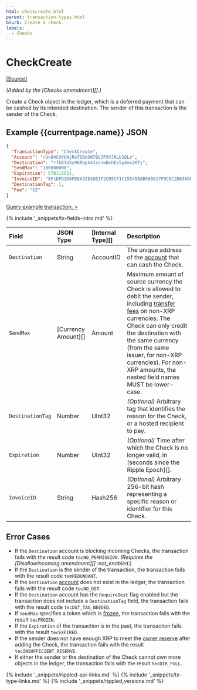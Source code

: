 ```yaml
---
html: checkcreate.html
parent: transaction-types.html
blurb: Create a check.
labels:
  - Checks
---
```


# CheckCreate
[[Source]](https://github.com/ripple/rippled/blob/master/src/ripple/app/tx/impl/CreateCheck.cpp "Source")

_(Added by the \[Checks amendment\]\[\].)_

Create a Check object in the ledger, which is a deferred payment that can be cashed by its intended destination. The sender of this transaction is the sender of the Check.

## Example {{currentpage.name}} JSON

```json
{
  "TransactionType": "CheckCreate",
  "Account": "rUn84CUYbNjRoTQ6mSW7BVJPSVJNLb1QLo",
  "Destination": "rfkE1aSy9G8Upk4JssnwBxhEv5p4mn2KTy",
  "SendMax": "100000000",
  "Expiration": 570113521,
  "InvoiceID": "6F1DFD1D0FE8A32E40E1F2C05CF1C15545BAB56B617F9C6C2D63A6B704BEF59B",
  "DestinationTag": 1,
  "Fee": "12"
}
```

[Query example transaction. >](websocket-api-tool.html?server=wss%3A%2F%2Fxrplcluster.com%2F&req=%7B%22id%22%3A%22example_CheckCreate%22%2C%22command%22%3A%22tx%22%2C%22transaction%22%3A%224E0AA11CBDD1760DE95B68DF2ABBE75C9698CEB548BEA9789053FCB3EBD444FB%22%2C%22binary%22%3Afalse%7D)

{% include '_snippets/tx-fields-intro.md' %}
<!--{# fix md highlighting_ #}-->

| Field            | JSON Type               | \[Internal Type\]\[\] | Description                                                                                                                                                                                                                                                                                                                       |
|:---------------- |:----------------------- |:--------------------- |:--------------------------------------------------------------------------------------------------------------------------------------------------------------------------------------------------------------------------------------------------------------------------------------------------------------------------------- |
| `Destination`    | String                  | AccountID             | The unique address of the [account](accounts.html) that can cash the Check.                                                                                                                                                                                                                                                       |
| `SendMax`        | \[Currency Amount\]\[\] | Amount                | Maximum amount of source currency the Check is allowed to debit the sender, including [transfer fees](transfer-fees.html) on non-XRP currencies. The Check can only credit the destination with the same currency (from the same issuer, for non-XRP currencies). For non-XRP amounts, the nested field names MUST be lower-case. |
| `DestinationTag` | Number                  | UInt32                | _(Optional)_ Arbitrary tag that identifies the reason for the Check, or a hosted recipient to pay.                                                                                                                                                                                                                                |
| `Expiration`     | Number                  | UInt32                | _(Optional)_ Time after which the Check is no longer valid, in \[seconds since the Ripple Epoch\]\[\].                                                                                                                                                                                                                            |
| `InvoiceID`      | String                  | Hash256               | _(Optional)_ Arbitrary 256-bit hash representing a specific reason or identifier for this Check.                                                                                                                                                                                                                                  |

## Error Cases

- If the `Destination` account is blocking incoming Checks, the transaction fails with the result code `tecNO_PERMISSION`. _(Requires the \[DisallowIncoming amendment\]\[\] :not_enabled:)_
- If the `Destination` is the sender of the transaction, the transaction fails with the result code `temREDUNDANT`.
- If the `Destination` [account](accounts.html) does not exist in the ledger, the transaction fails with the result code `tecNO_DST`.
- If the `Destination` account has the `RequireDest` flag enabled but the transaction does not include a `DestinationTag` field, the transaction fails with the result code `tecDST_TAG_NEEDED`.
- If `SendMax` specifies a token which is [frozen](freezes.html), the transaction fails with the result `tecFROZEN`.
- If the `Expiration` of the transaction is in the past, the transaction fails with the result `tecEXPIRED`.
- If the sender does not have enough XRP to meet the [owner reserve](reserves.html#owner-reserves) after adding the Check, the transaction fails with the result `tecINSUFFICIENT_RESERVE`.
- If either the sender or the destination of the Check cannot own more objects in the ledger, the transaction fails with the result `tecDIR_FULL`.

<!--{# common link defs #}-->
{% include '_snippets/rippled-api-links.md' %}
{% include '_snippets/tx-type-links.md' %}
{% include '_snippets/rippled_versions.md' %}
